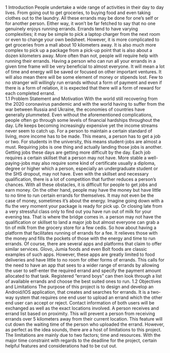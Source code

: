 1	Introduction
People undertake a wide range of activities in their day to day lives. From going out to get groceries, to buying food and even taking clothes out to the laundry. All these errands may be done for one’s self or for another person. Either way, it won’t be far fetched to say that no one genuinely enjoys running errands. Errands tend to have varying complexities; it may be simple to pick a laptop charger from the next room or even to change your own bedsheet. However, it is more complicated to get groceries from a mall about 10 kilometers away. It is also much more complex to pick up a package from a pick-up point that is also about a dozen kilometers away. More often than not, people will require help with running their errands. Having a person who can run all your errands in a given time frame will be very beneficial to almost everyone. It will mean a lot of time and energy will be saved or focused on other important ventures. It will also mean there will be some element of money or stipends lost. Few to no stranger will willingly run errands without a form of payment and even if there is a form of relation, it is expected that there will a form of reward for each completed errand.  
1.1	Problem Statement and Motivation
With the world still recovering from the 2020 coronavirus pandemic and with the world having to suffer from the war between Russia and Ukraine, the economies of countries have generally plummeted. Even without the aforementioned complications, people often go through some levels of financial hardships throughout the day. Life keeps becoming increasingly expensive yet the income streams never seem to catch up. For a person to maintain a certain standard of living, more income has to be made. This means, a person has to get a job or two. For students in the university, this means student-jobs are almost a must. Requiring jobs is one thing and actually landing those jobs is another. Getting jobs these days are getting more difficult by the day. Each job requires a certain skillset that a person may not have. More stable a well-paying-jobs may also require some kind of certificate usually a diploma, degree or higher which a person, especially an undergraduate student or the SHS dropout, may not have. Even with the skillset and necessary qualification, there is a lot of competition that further reduces a person’s chances. With all these obstacles, it is difficult for people to get jobs and earn money. On the other hand, people may have the money but have little to no time to run certain errands for themselves. It may not even be the case of money, sometimes it’s about the energy. Imagine going down with a flu the very moment your package is ready for pick up. Or closing late from a very stressful class only to find out you have run out of milk for your evening tea. That is where the bridge comes in. a person may not have the qualification or skillset to land a major job but almost everyone can grab a tin of milk from the grocery store for a few cedis. So how about having a platform that facilitates running of errands for a fee. It relieves those with the money and fills the pockets of those with the energy and time to run errands. Of course, there are several apps and platforms that claim to offer similar services. Glovo, Jumia foods and even Bolt foods are classic examples of such apps. However, these apps are greatly limited to food deliveries and have little to no room for other forms of errands. This calls for the need to have an app that sees to a wider range of errands by allowing the user to self-enter the required errand and specify the payment amount allocated to that task. Registered “errand boys” can then look through a list of available errands and choose the best suited ones to run.
1.2	Objectives and Limitations
The purpose of this project is to design and develop an Android/IOS application, that creates and searches for errands. It is a two-way system that requires one end user to upload an errand which the other end user can accept or reject. Contact information of both users will be exchanged as well as the exact locations involved. A person receives and errand list based on proximity. This will prevent a person from receiving errands over 5 kilometers away from their current location. This feature will cut down the waiting time of the person who uploaded the errand. However, as perfect as the idea sounds, there are a host of limitations to this project. The limitations are mainly due to two factors; time and resources. With the major time constraint with regards to the deadline for the project, certain helpful features and considerations had to be cut out. 


